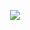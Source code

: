 <p align="center">
  <img src="https://readme-typing-svg.herokuapp.com/?center=true&vCenter=true&color=FFFFFF&width=500&lines=welcome+back+user+|+@smudge" />
</p>
